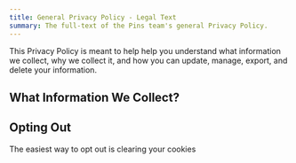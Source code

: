 ```yaml
---
title: General Privacy Policy - Legal Text
summary: The full-text of the Pins team's general Privacy Policy.
---
```


This Privacy Policy is meant to help help you understand what information we collect, why we collect it, and how you can update, manage, export, and delete your information.

## What Information We Collect?

## Opting Out
The easiest way to opt out is clearing your cookies
